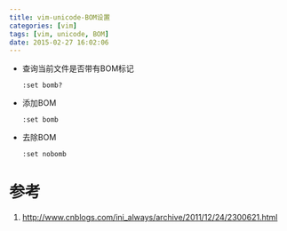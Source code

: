 ```yaml
---
title: vim-unicode-BOM设置
categories: [vim]
tags: [vim, unicode, BOM]
date: 2015-02-27 16:02:06
---
```


-   查询当前文件是否带有BOM标记

        :set bomb?

-   添加BOM

        :set bomb

-   去除BOM

        :set nobomb

# 参考

1.  <http://www.cnblogs.com/ini_always/archive/2011/12/24/2300621.html>
